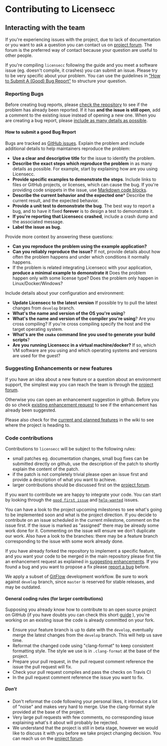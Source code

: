 # Contributing to Licensecc

## Interacting with the team 

If you're experiencing issues with the project, due to lack of documentation 
or you want to ask a question you can contact us on 
[project forum](https://groups.google.com/forum/#!forum/licensecc). 
The forum is the preferred way of contact because your question are useful
to other people.

If you're compiling `licensecc` following the guide and you meet a software issue
(eg. doesn't compile, it crashes) you can submit an issue. Please try to be very specific about your problem. 
You can use the guidelines in ["How to Submit A (Good) Bug Report"](#how-to-submit-a-good-bug-report) to structure your question. 

### Reporting Bugs

Before creating bug reports, please [check the repository](https://github.com/open-license-manager/licensecc/issues) to see if the problem has already been reported. If it has **and the issue is still open**, add a comment to the existing issue instead of opening a new one. When you are creating a bug report, please [include as many details as possible](#how-to-submit-a-good-bug-report).

#### How to submit a good Bug Report

Bugs are tracked as [GitHub issues](https://guides.github.com/features/issues/). Explain the problem and include additional details to help maintainers reproduce the problem:

-   **Use a clear and descriptive title** for the issue to identify the problem.
-   **Describe the exact steps which reproduce the problem** in as many details as possible. For example, start by explaining how are you using Licensecc.  
-   **Provide specific examples to demonstrate the steps**. Include links to files or GitHub projects, or licenses, which can cause the bug. If you're providing code snippets in the issue, use [Markdown code blocks](https://help.github.com/articles/markdown-basics/#multiple-lines). 
-   **Describe the current behavior and the expected one*** Describe the current result, and the expected behavior.
-   **Provide a unit test to demonstrate the bug**. The best way to report a bug, and to have it fixed **forever** is to design a test to demonstrate it. 
-   **If you're reporting that Licensecc crashed**, include a crash dump and the associated message. 
-   **Label the issue as bug.**

Provide more context by answering these questions:

-   **Can you reproduce the problem using the example application?**
-   **Can you reliably reproduce the issue?** If not, provide details about how often the problem happens and under which conditions it normally happens.
-   If the problem is related integrating Licensecc with your application, **produce a minimal example to demonstrate it** Does the problem happen only with some license type? Does the problem only happen in Linux/Docker/Windows?

Include details about your configuration and environment:

-   **Update Licensecc to the latest version** If possible try to pull the latest changes from `develop` branch.
-   **What's the name and version of the OS you're using**?
-   **What's the name and version of the compiler you're using**? Are you cross compiling? If you're cross compiling specify the host and the target operating system.
-   **What's are the `cmake` command line you used to generate your build scripts**? 
-   **Are you running Licensecc in a virtual machine/docker?** If so, which VM software are you using and which operating systems and versions are used for the guest?

### Suggesting Enhancements or new features

If you have an idea about a new feature or a question about an environment support, the simplest way you can reach the team is through the [project forum](https://groups.google.com/forum/#!forum/licensecc).

Otherwise you can open an enhancement suggestion in github. Before you do so check [existing enhancement request](https://github.com/open-license-manager/licensecc/issues?utf8=%E2%9C%93&q=is%3Aissue+label%3Aenhancement) to see if the enhancement has already been suggested.

Please also check for the [current and planned features](https://github.com/open-license-manager/licensecc/wiki/features) in the wiki to see where the project is heading to.

### Code contributions

Contributions to `licensecc` will be subject to the following rules:

-   small patches eg. documentation changes, small bug fixes can be submitted directly on github, use the description of the patch to shortly explain the content of the patch. 
-   if the patch is not completely trivial please open an issue first and provide a description of what you want to achieve.
-   larger contributions should be discussed first on the [project forum](https://groups.google.com/forum/#!forum/licensecc). 

If you want to contribute we are happy to integrate your code. You can start by looking through the [`good first issue`](https://github.com/open-license-manager/licensecc/issues?utf8=%E2%9C%93&q=is%3Aissue+is%3Aopen+label%3A%22good+first+issue%22) and [`help-wanted`](https://github.com/open-license-manager/licensecc/issues?q=is%3Aissue+is%3Aopen+label%3A%22help+wanted%22) issues. 

You can have a look to the project upcoming milestones to see what's going to be implemented soon and what is the project direction. If you decide to contribute on an issue scheduled in the current milestone, comment on the issue first. If the issue is marked as "assigned" there may be already some work done for it. Commenting on the issue will ensure we don't duplicate our work. Also have a look to the branches:  there may be a feature branch corresponding to the issue with some work already done.   

If you have already forked the repository to implement a specific feature, and you want your code to be merged in the main repository please first file an enhancement request as explained in [suggesting enhancements](#suggesting-enhancements-or-new-features). If you found a bug and you want to propose a fix please [report a bug](#reporting-bugs) before.

We apply a subset of [GitFlow](https://nvie.com/posts/a-successful-git-branching-model) development workflow. Be sure to work against `develop` branch, since `master` is reserved for stable releases, and may be outdated.
 
#### General coding rules (for larger contributions)

Supposing you already know how to contribute to an open source project on GitHub (if you have doubts you can check this short [guide](https://git-scm.com/book/en/v2/GitHub-Contributing-to-a-Project) ), you're working on an existing issue the code is already committed on your fork.

-   Ensure your feature branch is up to date with the `develop`, eventually merge the latest changes from the `develop` branch. This will help us save time.
-   Reformat the changed code using "clang-format" to keep consistent formatting style. The style we use is in `.clang-format` at the base of the project.
-   Prepare your pull request, in the pull request comment reference the issue the pull request will fix.
-   Check your pull request compiles and pass the checks on Travis CI
-   In the pull request comment reference the issue you want to fix.

##### Don't
-   Don't reformat the code following your personal likes, it introduce a lot of "noise" and makes very hard to merge. Use the clang-format style provided at the base of the project.
-   Very large pull requests with few comments, no corresponding issue explaining what's it about will probably be rejected.
-   We understand that the project is still in beta stage, however we would like to discuss it with you before we take project changing decision. You can reach us on the [project forum](https://groups.google.com/forum/#!forum/licensecc). 

